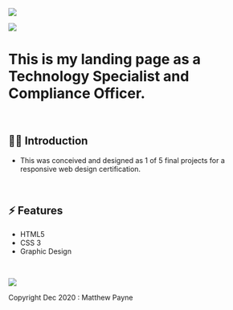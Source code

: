 

![](https://gist.githubusercontent.com/Matthewpco/11e131e2eb623e255968e46e0e93788d/raw/58554f6acc9be863261e42f20aacb87a082a4c29/landpagei1.png)

![](https://gist.githubusercontent.com/Matthewpco/11e131e2eb623e255968e46e0e93788d/raw/58554f6acc9be863261e42f20aacb87a082a4c29/landpagei2.png)



# This is my landing page as a Technology Specialist and Compliance Officer. 

<br>

## 🙋‍♂️ Introduction 

- This was conceived and designed as 1 of 5 final projects for a responsive web design certification.

<br>

## ⚡ Features
- HTML5
- CSS 3
- Graphic Design

<br>

![](https://gist.githubusercontent.com/Matthewpco/11e131e2eb623e255968e46e0e93788d/raw/2a760e54ee1d4d86ef7ca90e531106376c2ad087/Mockup.png)

Copyright Dec 2020 : Matthew Payne 